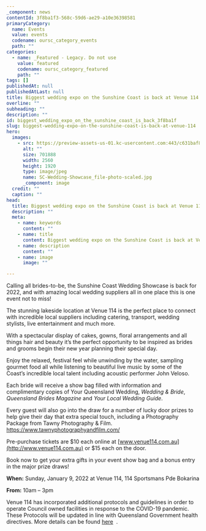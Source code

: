 ```yaml
---
_component: news
contentId: 3f8ba1f3-568c-59d6-ae29-a10e36398581
primaryCategory:
  name: Events
  value: events
  codename: oursc_category_events
  path: ""
categories:
  - name: _Featured - Legacy. Do not use
    value: featured
    codename: oursc_category_featured
    path: ""
tags: []
publishedAt: null
publishedAtLast: null
title: Biggest wedding expo on the Sunshine Coast is back at Venue 114
overline: ""
subheading: ""
description: ""
id: biggest_wedding_expo_on_the_sunshine_coast_is_back_3f8ba1f
slug: biggest-wedding-expo-on-the-sunshine-coast-is-back-at-venue-114
hero:
  images:
    - src: https://preview-assets-us-01.kc-usercontent.com:443/c631baf8-1b46-001f-580c-d0001b68b4a8/5ffd2c43-fa86-4f22-b6e0-824a590fe0e0/SC-Wedding-Showcase_file-photo-scaled.jpg
      alt: ""
      size: 701888
      width: 2560
      height: 1920
      type: image/jpeg
      name: SC-Wedding-Showcase_file-photo-scaled.jpg
      _component: image
  credit: ""
  caption: ""
head:
  title: Biggest wedding expo on the Sunshine Coast is back at Venue 114
  description: ""
  meta:
    - name: keywords
      content: ""
    - name: title
      content: Biggest wedding expo on the Sunshine Coast is back at Venue 114
    - name: description
      content: ""
    - name: image
      image: ""

---
```

Calling all brides-to-be, the Sunshine Coast Wedding Showcase is back for 2022, and with amazing local wedding suppliers all in one place this is one event not to miss!

The stunning lakeside location at Venue 114 is the perfect place to connect with incredible local suppliers including catering, transport, wedding stylists, live entertainment and much more.

With a spectacular display of cakes, gowns, floral arrangements and all things hair and beauty it’s the perfect opportunity to be inspired as brides and grooms begin their new year planning their special day.

Enjoy the relaxed, festival feel while unwinding by the water, sampling gourmet food all while listening to beautiful live music by some of the Coast’s incredible local talent including acoustic performer John Veloso.

Each bride will receive a show bag filled with information and complimentary copies of Your Queensland Wedding, *Wedding & Bride*, *Queensland Brides Magazine* and *Your Local Wedding Guide*.

Every guest will also go into the draw for a number of lucky door prizes to help give their day that extra special touch, including a Photography Package from Tawny Photography & Film. <https://www.tawnyphotographyandfilm.com/>


Pre-purchase tickets are $10 each online at [www.venue114.com.au](http://www.venue114.com.au)
&#x20;or $15 each on the door.

Book now to get your extra gifts in your event show bag and a bonus entry in the major prize draws!

**When:** Sunday, January 9, 2022 at Venue 114, 114 Sportsmans Pde Bokarina

**From:** 10am – 3pm

Venue 114 has incorporated additional protocols and guidelines in order to operate Council owned facilities in response to the COVID-19 pandemic. These Protocols will be updated in line with Queensland Government health directives. More details can be found [here](https://venue114.com.au/covid-venue114)
 .
